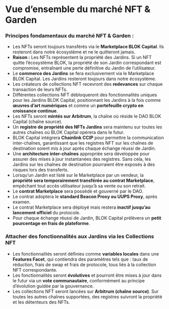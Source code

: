 # Vue d’ensemble du marché NFT & Garden

### Principes fondamentaux du marché NFT & Garden : 
* Les NFTs seront toujours transférés via le **Marketplace BLOK Capital**. Ils resteront dans notre écosystème et ne le quitteront jamais.
* **Raison :** Les NFTs représentent la propriété des Jardins. Si un NFT quitte l’écosystème BLOK, la propriété de son Jardin correspondant est compromise, entraînant une perte définitive du Jardin de l’utilisateur.
* Le **commerce des Jardins** se fera exclusivement via le Marketplace BLOK Capital. Les Jardins resteront toujours dans notre écosystème.
* Les créateurs de collections NFT recevront des **redevances** sur chaque transaction de leurs NFTs.
* Différentes collections NFT débloqueront des fonctionnalités uniques pour les Jardins BLOK Capital, positionnant les Jardins à la fois comme **œuvres d’art numériques** et comme un **portefeuille crypto en croissance continue**.
* Les NFTs seront **mintés sur Arbitrum**, la chaîne où réside le DAO BLOK Capital (chaîne source).
* Un **registre de propriété des NFTs Jardins** sera maintenu sur toutes les autres chaînes où BLOK Capital opérera dans le futur.
* BLOK Capital intégrera **Chainlink CCIP** pour permettre la communication inter-chaînes, garantissant que les registres NFT sur les chaînes de destination soient mis à jour après chaque échange réussi de Jardin.
* Une **architecture inter-chaînes** appropriée sera développée pour assurer des mises à jour instantanées des registres. Sans cela, les Jardins sur les chaînes de destination pourraient être exposés à des risques lors des transferts.
* Lorsqu’un Jardin est listé sur le Marketplace par un vendeur, la **propriété sera temporairement transférée au contrat Marketplace**, empêchant tout accès utilisateur jusqu’à sa vente ou son retrait.
* Le **contrat Marketplace** sera possédé et gouverné par le DAO.
* Le contrat adoptera le **standard Beacon Proxy ou UUPS Proxy**, après examen.
* Le contrat Marketplace sera déployé mais restera **inactif jusqu’au lancement officiel** du protocole.
* Pour chaque échange réussi de Jardin, BLOK Capital prélèvera un **petit pourcentage en frais de plateforme**.

### Attacher des fonctionnalités aux Jardins via les Collections NFT

* Les fonctionnalités seront définies comme **variables locales** dans une **Features Facet**, qui contiendra des paramètres tels que : taux de réduction, frais de swap et frais de protocole, tous liés à la collection NFT correspondante.
* Les fonctionnalités seront **évolutives** et pourront être mises à jour dans le futur via un **vote communautaire**, conformément au principe d’évolution guidée par la gouvernance.
* Les collections NFT seront lancées sur **Arbitrum (chaîne source)**. Sur toutes les autres chaînes supportées, des registres suivront la propriété et les détenteurs des NFTs.